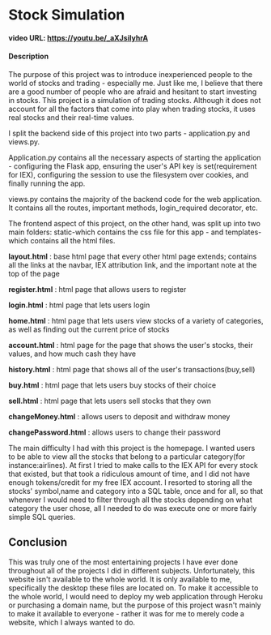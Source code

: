 # Stock Simulation
#### video URL: https://youtu.be/_aXJsiIyhrA
#### Description
The purpose of this project was to introduce inexperienced people to the world of stocks and trading - especially me.
Just like me, I believe that there are a good number of people who are afraid and hesitant to start investing in stocks.
This project is a simulation of trading stocks. Although it does not account for all the factors that come into play when trading stocks,
it uses real stocks and their real-time values.

I split the backend side of this project into two parts - application.py and views.py.

Application.py contains all the necessary aspects of starting the application - configuring the Flask app,
ensuring the user's API key is set(requirement for IEX), configuring the session to use the filesystem over cookies,
and finally running the app.

views.py contains the majority of the backend code for the web application. It contains all the routes, important methods,
login_required decorator, etc.

The frontend aspect of this project, on the other hand, was split up into two main folders: static-which contains the css file for this app - and
templates-which contains all the html files.

**layout.html** : base html page that every other html page extends; contains all the links at the navbar, IEX attribution link, and the important note at the top of the page

**register.html** : html page that allows users to register

**login.html** : html page that lets users login

**home.html** : html page that lets users view stocks of a variety of categories, as well as finding out the current price of stocks

**account.html** : html page for the page that shows the user's stocks, their values, and how much cash they have

**history.html** : html page that shows all of the user's transactions(buy,sell)

**buy.html** : html page that lets users buy stocks of their choice

**sell.html** : html page that lets users sell stocks that they own

**changeMoney.html** : allows users to deposit and withdraw money

**changePassword.html** : allows users to change their password

The main difficulty I had with this project is the homepage. I wanted users to be able to view all the stocks that belong to a particular category(for instance:airlines).
At first I tried to make calls to the IEX API for every stock that existed, but that took a ridiculous amount of time, and I did not have enough tokens/credit for my
free IEX account. I resorted to storing all the stocks' symbol,name and category into a SQL table, once and for all, so that whenever I would need to filter through
all the stocks depending on what category the user chose, all I needed to do was execute one or more fairly simple SQL queries. 

## Conclusion

This was truly one of the most entertaining projects I have ever done throughout all of the projects I did in different subjects. Unfortunately, this website isn't available 
to the whole world. It is only available to me, specifically the desktop these files are located on. To make it accessible to the whole world, I would need to deploy my web
application through Heroku or purchasing a domain name, but the purpose of this project wasn't mainly to make it available to everyone - rather it was for me to merely code a 
website, which I always wanted to do.
